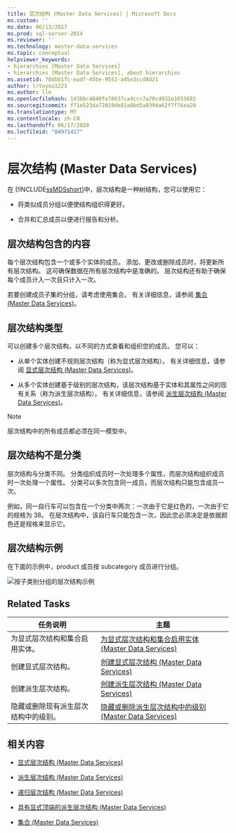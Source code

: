 ```yaml
---
title: 层次结构 (Master Data Services) | Microsoft Docs
ms.custom: ''
ms.date: 06/13/2017
ms.prod: sql-server-2014
ms.reviewer: ''
ms.technology: master-data-services
ms.topic: conceptual
helpviewer_keywords:
- hierarchies [Master Data Services]
- hierarchies [Master Data Services], about hierarchies
ms.assetid: 70dbb1fc-ead7-45be-9552-a45e3ccd8d21
author: lrtoyou1223
ms.author: lle
ms.openlocfilehash: 143bbc4840fe78637ca4ccc7a70c4931e1655682
ms.sourcegitcommit: f71e523da72019de81a8bd5a0394a62f7f76ea20
ms.translationtype: MT
ms.contentlocale: zh-CN
ms.lasthandoff: 06/17/2020
ms.locfileid: "84971417"
---
```

# <a name="hierarchies-master-data-services"></a>层次结构 (Master Data Services)
  在 [!INCLUDE[ssMDSshort](../includes/ssmdsshort-md.md)]中，层次结构是一种树结构，您可以使用它：

-   将类似成员分组以便使结构组织得更好。

-   合并和汇总成员以便进行报告和分析。

## <a name="what-hierarchies-contain"></a>层次结构包含的内容
 每个层次结构包含一个或多个实体的成员。 添加、更改或删除成员时，将更新所有层次结构。 这可确保数据在所有层次结构中是准确的。 层次结构还有助于确保每个成员计入一次且只计入一次。

 若要创建成员子集的分组，请考虑使用集合。 有关详细信息，请参阅 [集合 (Master Data Services)](collections-master-data-services.md)。

## <a name="kinds-of-hierarchies"></a>层次结构类型
 可以创建多个层次结构，以不同的方式查看和组织您的成员。 您可以：

-   从单个实体创建不规则层次结构（称为显式层次结构）。 有关详细信息，请参阅 [显式层次结构 (Master Data Services)](../../2014/master-data-services/explicit-hierarchies-master-data-services.md)。

-   从多个实体创建基于级别的层次结构，该层次结构基于实体和其属性之间的现有关系（称为派生层次结构）。 有关详细信息，请参阅 [派生层次结构 (Master Data Services)](../../2014/master-data-services/derived-hierarchies-master-data-services.md)。

> [!NOTE]
>  层次结构中的所有成员都必须在同一模型中。

## <a name="hierarchies-are-not-taxonomies"></a>层次结构不是分类
 层次结构与分类不同。 分类组织成员时一次处理多个属性，而层次结构组织成员时一次处理一个属性。 分类可以多次包含同一成员，而层次结构只能包含成员一次。

 例如，同一自行车可以包含在一个分类中两次：一次由于它是红色的，一次由于它的规格为 38。 在层次结构中，该自行车只能包含一次，因此您必须决定是依据颜色还是规格来显示它。

## <a name="hierarchy-example"></a>层次结构示例
 在下面的示例中，product 成员按 subcategory 成员进行分组。

 ![按子类别分组的层次结构示例](../../2014/master-data-services/media/mds-conc-hierarchy.gif "按子类别分组的层次结构示例")

## <a name="related-tasks"></a>Related Tasks

|任务说明|主题|
|----------------------|-----------|
|为显式层次结构和集合启用实体。|[为显式层次结构和集合启用实体 &#40;Master Data Services&#41;](../../2014/master-data-services/enable-an-entity-for-explicit-hierarchies-and-collections-master-data-services.md)|
|创建显式层次结构。|[创建显式层次结构 (Master Data Services)](../../2014/master-data-services/create-an-explicit-hierarchy-master-data-services.md)|
|创建派生层次结构。|[创建派生层次结构 (Master Data Services)](../../2014/master-data-services/create-a-derived-hierarchy-master-data-services.md)|
|隐藏或删除现有派生层次结构中的级别。|[隐藏或删除派生层次结构中的级别 (Master Data Services)](../../2014/master-data-services/hide-or-delete-levels-in-a-derived-hierarchy-master-data-services.md)|

## <a name="related-content"></a>相关内容

-   [显式层次结构 (Master Data Services)](../../2014/master-data-services/explicit-hierarchies-master-data-services.md)

-   [派生层次结构 (Master Data Services)](../../2014/master-data-services/derived-hierarchies-master-data-services.md)

-   [递归层次结构 (Master Data Services)](../../2014/master-data-services/recursive-hierarchies-master-data-services.md)

-   [具有显式顶端的派生层次结构 &#40;Master Data Services&#41;](../../2014/master-data-services/derived-hierarchies-with-explicit-caps-master-data-services.md)

-   [集合 (Master Data Services)](collections-master-data-services.md)


